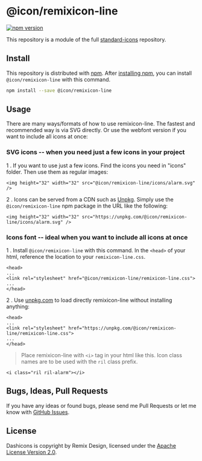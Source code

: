 # @icon/remixicon-line

[![npm version](https://img.shields.io/npm/v/@icon/remixicon-line.svg)](https://www.npmjs.org/package/@icon/remixicon-line)

This repository is a module of the full [standard-icons][standard-icons] repository.

## Install

This repository is distributed with [npm]. After [installing npm][install-npm], you can install `@icon/remixicon-line` with this command.

```bash
npm install --save @icon/remixicon-line
```

## Usage

There are many ways/formats of how to use remixicon-line. The fastest and recommended way is via SVG directly. Or use the webfont version if you want to include all icons at once:

### SVG icons -- when you need just a few icons in your project

1 . If you want to use just a few icons. Find the icons you need in "icons" folder. Then use them as regular images:

```
<img height="32" width="32" src="@icon/remixicon-line/icons/alarm.svg" />
```

2 . Icons can be served from a CDN such as [Unpkg][Unpkg]. Simply use the `@icon/remixicon-line` npm package in the URL like the following:

```
<img height="32" width="32" src="https://unpkg.com/@icon/remixicon-line/icons/alarm.svg" />
```

### Icons font -- ideal when you want to include all icons at once

1 . Install `@icon/remixicon-line` with this command. In the `<head>` of your html, reference the location to your `remixicon-line.css`.

```
<head>
...
<link rel="stylesheet" href="@icon/remixicon-line/remixicon-line.css">
...
</head>
```

2 . Use [unpkg.com][Unpkg] to load directly remixicon-line without installing anything:

```
<head>
...
<link rel="stylesheet" href="https://unpkg.com/@icon/remixicon-line/remixicon-line.css">
...
</head>
```

> Place remixicon-line with `<i>` tag in your html like this. Icon class names are to be used with the `ril` class prefix.

```
<i class="ril ril-alarm"></i>
```


## Bugs, Ideas, Pull Requests

If you have any ideas or found bugs, please send me Pull Requests or let me know with [GitHub Issues][github issues].

## License

Dashicons is copyright by Remix Design, licensed under the [Apache License Version 2.0][license].

[license]: https://github.com/thecreation/icons/blob/master/modules/remixicon-line/LICENSE
[standard-icons]: https://github.com/thecreation/standard-icons
[npm]: https://www.npmjs.com/
[install-npm]: https://docs.npmjs.com/getting-started/installing-node
[sass]: http://sass-lang.com/
[github issues]: https://github.com/thecreation/standard-icons/issues
[Unpkg]: https://unpkg.com